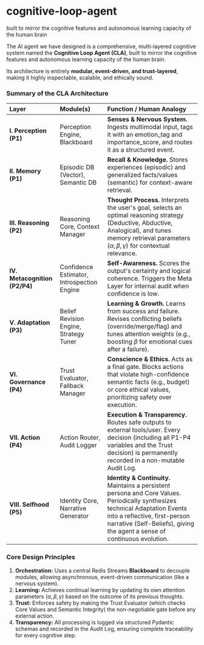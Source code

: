 # cognitive-loop-agent
built to mirror the cognitive features and autonomous learning capacity of the human brain

The AI agent we have designed is a comprehensive, multi-layered cognitive system named the **Cognitive Loop Agent (CLA)**, built to mirror the cognitive features and autonomous learning capacity of the human brain.

Its architecture is entirely **modular, event-driven, and trust-layered**, making it highly inspectable, scalable, and ethically sound.

### Summary of the CLA Architecture

| Layer | Module(s) | Function / Human Analogy |
| :--- | :--- | :--- |
| **I. Perception (P1)** | Perception Engine, Blackboard | **Senses & Nervous System.** Ingests multimodal input, tags it with an $\text{emotion\_tag}$ and $\text{importance\_score}$, and routes it as a structured event. |
| **II. Memory (P1)** | Episodic DB (Vector), Semantic DB | **Recall & Knowledge.** Stores experiences (episodic) and generalized facts/values (semantic) for context-aware retrieval. |
| **III. Reasoning (P2)** | Reasoning Core, Context Manager | **Thought Process.** Interprets the user's goal, selects an optimal reasoning strategy ($\text{Deductive, Abductive, Analogical}$), and tunes memory retrieval parameters ($\alpha, \beta, \gamma$) for contextual relevance. |
| **IV. Metacognition (P2/P4)** | Confidence Estimator, Introspection Engine | **Self-Awareness.** Scores the output's certainty and logical coherence. Triggers the $\text{Meta Layer}$ for internal audit when confidence is low. |
| **V. Adaptation (P3)** | Belief Revision Engine, Strategy Tuner | **Learning & Growth.** Learns from success and failure. $\text{Revises conflicting beliefs}$ ($\text{override/merge/flag}$) and $\text{tunes attention weights}$ (e.g., boosting $\beta$ for emotional cues after a failure). |
| **VI. Governance (P4)** | Trust Evaluator, Fallback Manager | **Conscience & Ethics.** Acts as a final gate. Blocks actions that violate high-confidence semantic facts (e.g., budget) or core ethical values, prioritizing safety over execution. |
| **VII. Action (P4)** | Action Router, Audit Logger | **Execution & Transparency.** Routes safe outputs to external tools/user. Every decision (including all $\text{P1-P4}$ variables and the $\text{Trust}$ decision) is permanently recorded in a non-mutable $\text{Audit Log}$. |
| **VIII. Selfhood (P5)** | Identity Core, Narrative Generator | **Identity & Continuity.** Maintains a persistent persona and $\text{Core Values}$. Periodically synthesizes technical $\text{Adaptation Events}$ into a reflective, first-person narrative ($\text{Self-Beliefs}$), giving the agent a sense of continuous evolution. |

### Core Design Principles

1.  **Orchestration:** Uses a central $\text{Redis Streams}$ **Blackboard** to decouple modules, allowing asynchronous, event-driven communication (like a nervous system).
2.  **Learning:** Achieves $\text{continual learning}$ by updating its own attention parameters ($\alpha, \beta, \gamma$) based on the outcome of its previous thoughts.
3.  **Trust:** Enforces safety by making the $\text{Trust Evaluator}$ (which checks $\text{Core Values}$ and $\text{Semantic Integrity}$) the non-negotiable gate before any external action.
4.  **Transparency:** All processing is logged via structured $\text{Pydantic}$ schemas and recorded in the $\text{Audit Log}$, ensuring complete traceability for every cognitive step.
